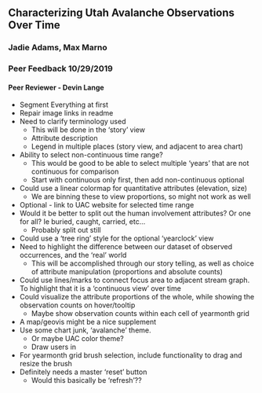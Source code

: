 

## Characterizing Utah Avalanche Observations Over Time


### Jadie Adams, Max Marno


### Peer Feedback 10/29/2019


#### Peer Reviewer - Devin Lange



*   Segment Everything at first
*   Repair image links in readme
*   Need to clarify terminology used
    *   This will be done in the ‘story’ view
    *   Attribute description
    *   Legend in multiple places (story view, and adjacent to area chart)
*   Ability to select non-continuous time range?
    *   This would be good to be able to select multiple ‘years’ that are not continuous for comparison
    *   Start with continuous only first, then add non-continuous optional
*   Could use a linear colormap for quantitative attributes (elevation, size)
    *   We are binning these to view proportions, so might not work as well
*   Optional - link to UAC website for selected time range
*   Would it be better to split out the human involvement attributes? Or one for all? Ie buried, caught, carried, etc...
    *   Probably split out still
*   Could use a ‘tree ring’ style for the optional ‘yearclock’ view
*   Need to highlight the difference between our dataset of observed occurrences, and the ‘real’ world
    *   This will be accomplished through our story telling, as well as choice of attribute manipulation (proportions and absolute counts)
*   Could use lines/marks to connect focus area to adjacent stream graph. To highlight that it is a ‘continuous view’ over time
*   Could visualize the attribute proportions of the whole, while showing the observation counts on hover/tooltip
    *   Maybe show observation counts within each cell of yearmonth grid
*   A map/geovis might be a nice supplement
*   Use some chart junk, ‘avalanche’ theme. 
    *   Or maybe UAC color theme?
    *   Draw users in
*   For yearmonth grid brush selection, include functionality to drag and resize the brush
*   Definitely needs a master ‘reset’ button
    *   Would this basically be ‘refresh’??

<!-- Docs to Markdown version 1.0β17 -->

